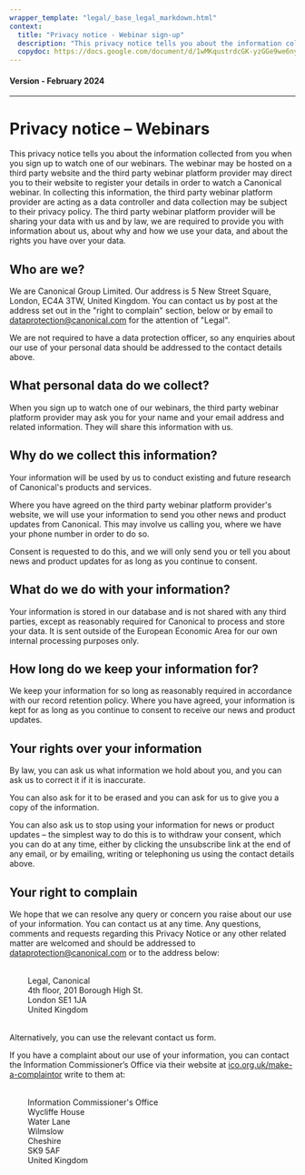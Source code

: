 ```yaml
---
wrapper_template: "legal/_base_legal_markdown.html"
context:
  title: "Privacy notice - Webinar sign-up"
  description: "This privacy notice tells you about the information collected from you when you sign up to watch one of our webinars via the BrightTALK website."
  copydoc: https://docs.google.com/document/d/1wMKqustrdcGK-yzGGe9we6nyHDvLUPukQaPpMA5T6wk/edit
---
```


<h4 class="p-muted-heading">Version - February 2024</h4>
<hr style="margin-bottom: 2rem;" />

# Privacy notice – Webinars

This privacy notice tells you about the information collected from you when you sign up to watch one of our webinars. The webinar may be hosted on a third party website and the third party webinar platform provider may direct you to their website to register your details in order to watch a Canonical webinar. In collecting this information, the third party webinar platform provider are acting as a data controller and data collection may be subject to their privacy policy. The third party webinar platform provider will be sharing your data with us and by law, we are required to provide you with information about us, about why and how we use your data, and about the rights you have over your data.

## Who are we?

We are Canonical Group Limited. Our address is 5 New Street Square, London, EC4A 3TW, United Kingdom. You can contact us by post at the address set out in the "right to complain" section, below or by email to [dataprotection@canonical.com](mailto:dataprotection@canonical.com) for the attention of "Legal".

We are not required to have a data protection officer, so any enquiries about our use of your personal data should be addressed to the contact details above.

## What personal data do we collect?

When you sign up to watch one of our webinars, the third party webinar platform provider may ask you for your name and your email address and related information. They will share this information with us.

## Why do we collect this information?

Your information will be used by us to conduct existing and future research of Canonical's products and services.

Where you have agreed on the third party webinar platform provider's website, we will use your information to send you other news and product updates from Canonical. This may involve us calling you, where we have your phone number in order to do so.

Consent is requested to do this, and we will only send you or tell you about news and product updates for as long as you continue to consent.

## What do we do with your information?

Your information is stored in our database and is not shared with any third parties, except as reasonably required for Canonical to process and store your data. It is sent outside of the European Economic Area for our own internal processing purposes only.

## How long do we keep your information for?

We keep your information for so long as reasonably required in accordance with our record retention policy. Where you have agreed, your information is kept for as long as you continue to consent to receive our news and product updates.

## Your rights over your information

By law, you can ask us what information we hold about you, and you can ask us to correct it if it is inaccurate.

You can also ask for it to be erased and you can ask for us to give you a copy of the information.

You can also ask us to stop using your information for news or product updates – the simplest way to do this is to withdraw your consent, which you can do at any time, either by clicking the unsubscribe link at the end of any email, or by emailing, writing or telephoning us using the contact details above.

## Your right to complain

We hope that we can resolve any query or concern you raise about our use of your information. You can contact us at any time. Any questions, comments and requests regarding this Privacy Notice or any other related matter are welcomed and should be addressed to [dataprotection@canonical.com](mailto:dataprotection@canonical.com) or to the address below:

<div style="margin:2rem;">
Legal, Canonical<br />
4th floor, 201 Borough High St.<br />
London SE1 1JA<br />
United Kingdom<br />
</div>

Alternatively, you can use the relevant contact us form.

If you have a complaint about our use of your information, you can contact the Information Commissioner’s Office via their website at [ico.org.uk/make-a-complaintor](https://ico.org.uk/make-a-complaint/) write to them at:

<div style="margin:2rem;">
Information Commissioner's Office<br />
Wycliffe House<br />
Water Lane<br />Wilmslow<br />
Cheshire<br />
SK9 5AF<br />
United Kingdom
</div>
